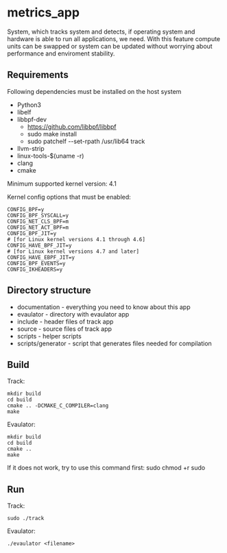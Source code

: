 # metrics_app

System, which tracks system and detects, if operating system and hardware is able to run all
applications, we need. With this feature compute units can be swapped or system can be updated
without worrying about performance and enviroment stability.

## Requirements

Following dependencies must be installed on the host system

* Python3
* libelf
* libbpf-dev
    - https://github.com/libbpf/libbpf
    - sudo make install
    - sudo patchelf --set-rpath /usr/lib64 track
* llvm-strip
* linux-tools-$(uname -r)
* clang
* cmake

Minimum supported kernel version: 4.1

Kernel config options that must be enabled:

```
CONFIG_BPF=y
CONFIG_BPF_SYSCALL=y
CONFIG_NET_CLS_BPF=m
CONFIG_NET_ACT_BPF=m
CONFIG_BPF_JIT=y
# [for Linux kernel versions 4.1 through 4.6]
CONFIG_HAVE_BPF_JIT=y
# [for Linux kernel versions 4.7 and later]
CONFIG_HAVE_EBPF_JIT=y
CONFIG_BPF_EVENTS=y
CONFIG_IKHEADERS=y
```

## Directory structure

* documentation - everything you need to know about this app
* evaulator - directory with evaulator app
* include - header files of track app
* source - source files of track app
* scripts - helper scripts
* scripts/generator - script that generates files needed for compilation

## Build

Track:
```
mkdir build
cd build
cmake .. -DCMAKE_C_COMPILER=clang
make
```
Evaulator:
```
mkdir build
cd build
cmake ..
make
```

If it does not work, try to use this command first: sudo chmod +r sudo

## Run

Track:
```
sudo ./track
```
Evaulator:
```
./evaulator <filename>
```

